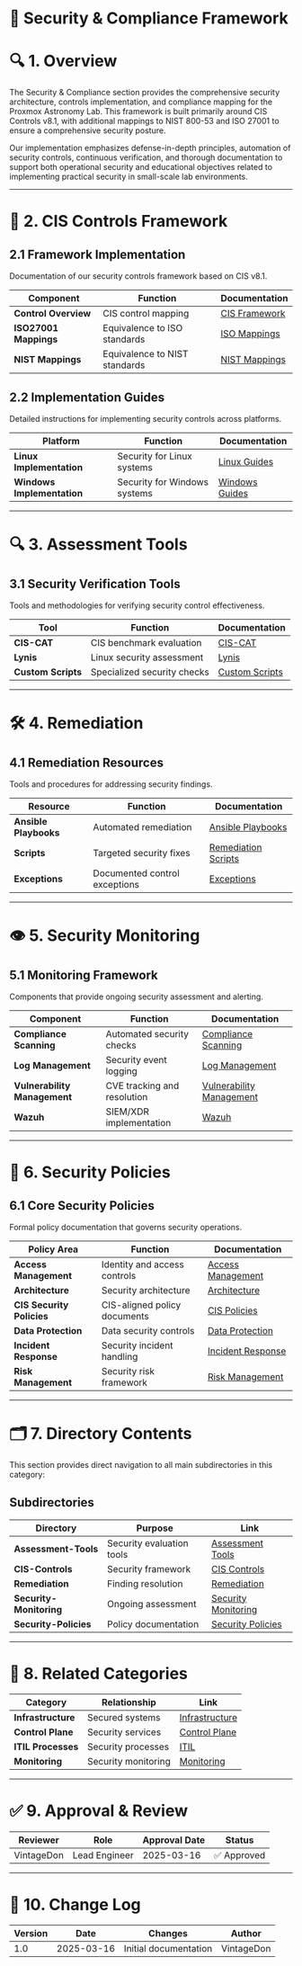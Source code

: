 <!-- 
---
title: "Security & Compliance Framework"
description: "Comprehensive security and compliance documentation for the Proxmox Astronomy Lab environment"
author: "VintageDon"
tags: ["security", "compliance", "cisv8", "hardening", "policies", "assessment"]
category: "Security"
kb_type: "Reference"
version: "1.0"
status: "Published"
last_updated: "2025-03-16"
---
-->

# 🔐 **Security & Compliance Framework**

# 🔍 **1. Overview**

The Security & Compliance section provides the comprehensive security architecture, controls implementation, and compliance mapping for the Proxmox Astronomy Lab. This framework is built primarily around CIS Controls v8.1, with additional mappings to NIST 800-53 and ISO 27001 to ensure a comprehensive security posture.

Our implementation emphasizes defense-in-depth principles, automation of security controls, continuous verification, and thorough documentation to support both operational security and educational objectives related to implementing practical security in small-scale lab environments.

---

# 📏 **2. CIS Controls Framework**

## **2.1 Framework Implementation**

Documentation of our security controls framework based on CIS v8.1.

| **Component** | **Function** | **Documentation** |
|--------------|-------------|-------------------|
| **Control Overview** | CIS control mapping | [CIS Framework](/docs/Compliance-Security/CIS-Controls/Framework/README.md) |
| **ISO27001 Mappings** | Equivalence to ISO standards | [ISO Mappings](/docs/Compliance-Security/CIS-Controls/Framework/ISO27001-Mappings/README.md) |
| **NIST Mappings** | Equivalence to NIST standards | [NIST Mappings](/docs/Compliance-Security/CIS-Controls/Framework/NIST-Mappings/README.md) |

## **2.2 Implementation Guides**

Detailed instructions for implementing security controls across platforms.

| **Platform** | **Function** | **Documentation** |
|-------------|-------------|-------------------|
| **Linux Implementation** | Security for Linux systems | [Linux Guides](/docs/Compliance-Security/CIS-Controls/Implementation-Guides/Linux/README.md) |
| **Windows Implementation** | Security for Windows systems | [Windows Guides](/docs/Compliance-Security/CIS-Controls/Implementation-Guides/Windows/README.md) |

---

# 🔍 **3. Assessment Tools**

## **3.1 Security Verification Tools**

Tools and methodologies for verifying security control effectiveness.

| **Tool** | **Function** | **Documentation** |
|----------|-------------|-------------------|
| **CIS-CAT** | CIS benchmark evaluation | [CIS-CAT](/docs/Compliance-Security/Assessment-Tools/CIS-CAT/README.md) |
| **Lynis** | Linux security assessment | [Lynis](/docs/Compliance-Security/Assessment-Tools/Lynis/README.md) |
| **Custom Scripts** | Specialized security checks | [Custom Scripts](/docs/Compliance-Security/Assessment-Tools/Custom-Scripts/README.md) |

---

# 🛠️ **4. Remediation**

## **4.1 Remediation Resources**

Tools and procedures for addressing security findings.

| **Resource** | **Function** | **Documentation** |
|--------------|-------------|-------------------|
| **Ansible Playbooks** | Automated remediation | [Ansible Playbooks](/docs/Compliance-Security/Remediation/Ansible-Playbooks/README.md) |
| **Scripts** | Targeted security fixes | [Remediation Scripts](/docs/Compliance-Security/Remediation/Scripts/README.md) |
| **Exceptions** | Documented control exceptions | [Exceptions](/docs/Compliance-Security/Remediation/Exceptions/README.md) |

---

# 👁️ **5. Security Monitoring**

## **5.1 Monitoring Framework**

Components that provide ongoing security assessment and alerting.

| **Component** | **Function** | **Documentation** |
|--------------|-------------|-------------------|
| **Compliance Scanning** | Automated security checks | [Compliance Scanning](/docs/Compliance-Security/Security-Monitoring/Compliance-Scanning/README.md) |
| **Log Management** | Security event logging | [Log Management](/docs/Compliance-Security/Security-Monitoring/Log-Management/README.md) |
| **Vulnerability Management** | CVE tracking and resolution | [Vulnerability Management](/docs/Compliance-Security/Security-Monitoring/Vulnerability-Management/README.md) |
| **Wazuh** | SIEM/XDR implementation | [Wazuh](/docs/Compliance-Security/Security-Monitoring/Wazuh/README.md) |

---

# 📜 **6. Security Policies**

## **6.1 Core Security Policies**

Formal policy documentation that governs security operations.

| **Policy Area** | **Function** | **Documentation** |
|----------------|-------------|-------------------|
| **Access Management** | Identity and access controls | [Access Management](/docs/Compliance-Security/Security-Policies/Access-Management/README.md) |
| **Architecture** | Security architecture | [Architecture](/docs/Compliance-Security/Security-Policies/Architecture/README.md) |
| **CIS Security Policies** | CIS-aligned policy documents | [CIS Policies](/docs/Compliance-Security/Security-Policies/CIS-Security-Policies/README.md) |
| **Data Protection** | Data security controls | [Data Protection](/docs/Compliance-Security/Security-Policies/Data-Protection/README.md) |
| **Incident Response** | Security incident handling | [Incident Response](/docs/Compliance-Security/Security-Policies/Incident-Response/README.md) |
| **Risk Management** | Security risk framework | [Risk Management](/docs/Compliance-Security/Security-Policies/Risk-Management/README.md) |

---

# 🗂️ **7. Directory Contents**

This section provides direct navigation to all main subdirectories in this category:

## **Subdirectories**

| **Directory** | **Purpose** | **Link** |
|--------------|------------|----------|
| **Assessment-Tools** | Security evaluation tools | [Assessment Tools](/docs/Compliance-Security/Assessment-Tools/README.md) |
| **CIS-Controls** | Security framework | [CIS Controls](/docs/Compliance-Security/CIS-Controls/README.md) |
| **Remediation** | Finding resolution | [Remediation](/docs/Compliance-Security/Remediation/README.md) |
| **Security-Monitoring** | Ongoing assessment | [Security Monitoring](/docs/Compliance-Security/Security-Monitoring/README.md) |
| **Security-Policies** | Policy documentation | [Security Policies](/docs/Compliance-Security/Security-Policies/README.md) |

---

# 🔄 **8. Related Categories**

| **Category** | **Relationship** | **Link** |
|--------------|----------------|----------|
| **Infrastructure** | Secured systems | [Infrastructure](/infrastructure/README.md) |
| **Control Plane** | Security services | [Control Plane](/docs/Control-Plane/README.md) |
| **ITIL Processes** | Security processes | [ITIL](/itil/README.md) |
| **Monitoring** | Security monitoring | [Monitoring](/monitoring/README.md) |

---

# ✅ **9. Approval & Review**

| **Reviewer** | **Role** | **Approval Date** | **Status** |
|-------------|---------|------------------|------------|
| VintageDon | Lead Engineer | 2025-03-16 | ✅ Approved |

---

# 📜 **10. Change Log**

| **Version** | **Date** | **Changes** | **Author** |
|------------|---------|-------------|------------|
| 1.0 | 2025-03-16 | Initial documentation | VintageDon |
